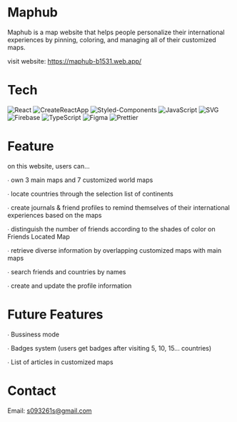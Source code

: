 # Maphub

Maphub is a map website that helps people personalize their
international experiences by pinning, coloring, and
managing all of their customized maps.

visit website: https://maphub-b1531.web.app/

# Tech

![React](https://img.shields.io/badge/React-61DAFB.svg?style=for-the-badge&logo=React&logoColor=black) ![CreateReactApp](https://img.shields.io/badge/Create%20React%20App-09D3AC.svg?style=for-the-badge&logo=Create-React-App&logoColor=white)
![Styled-Components](https://img.shields.io/badge/styledcomponents-DB7093.svg?style=for-the-badge&logo=styled-components&logoColor=white)
![JavaScript](https://img.shields.io/badge/JavaScript-F7DF1E.svg?style=for-the-badge&logo=JavaScript&logoColor=black)
![SVG](https://img.shields.io/badge/SVG-FFB13B.svg?style=for-the-badge&logo=SVG&logoColor=black)
![Firebase](https://img.shields.io/badge/Firebase-FFCA28.svg?style=for-the-badge&logo=Firebase&logoColor=black)
![TypeScript](https://img.shields.io/badge/TypeScript-3178C6.svg?style=for-the-badge&logo=TypeScript&logoColor=white) 
![Figma](https://img.shields.io/badge/Figma-F24E1E.svg?style=for-the-badge&logo=Figma&logoColor=white) 
![Prettier](https://img.shields.io/badge/Prettier-F7B93E.svg?style=for-the-badge&logo=Prettier&logoColor=black) 


# Feature

on this website, users can...

∙ own 3 main maps and 7 customized world maps

∙ locate countries through the selection list of continents

∙ create journals & friend profiles to remind themselves of their international experiences based on the maps

∙ distinguish the number of friends according to the shades of color on Friends Located Map

∙ retrieve diverse information by overlapping customized maps with main maps

∙ search friends and countries by names

∙ create and update the profile information

# Future Features

∙ Bussiness mode

∙ Badges system (users get badges after visiting 5, 10, 15... countries) 

∙ List of articles in customized maps 


# Contact

Email: s093261s@gmail.com

    
